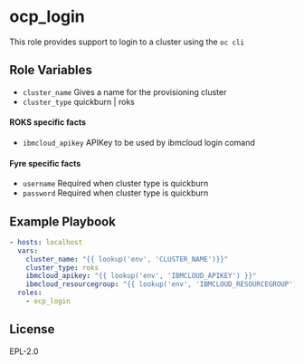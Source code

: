 ocp_login
=========

This role provides support to login to a cluster using the `oc cli`


Role Variables
--------------

- `cluster_name` Gives a name for the provisioning cluster
- `cluster_type` quickburn | roks

#### ROKS specific facts
- `ibmcloud_apikey` APIKey to be used by ibmcloud login comand

#### Fyre specific facts
- `username` Required when cluster type is quickburn
- `password` Required when cluster type is quickburn


Example Playbook
----------------

```yaml
- hosts: localhost
  vars:
    cluster_name: "{{ lookup('env', 'CLUSTER_NAME')}}"
    cluster_type: roks
    ibmcloud_apikey: "{{ lookup('env', 'IBMCLOUD_APIKEY') }}"
    ibmcloud_resourcegroup: "{{ lookup('env', 'IBMCLOUD_RESOURCEGROUP') | default('Default', true) }}"
  roles:
    - ocp_login
```

License
-------

EPL-2.0
